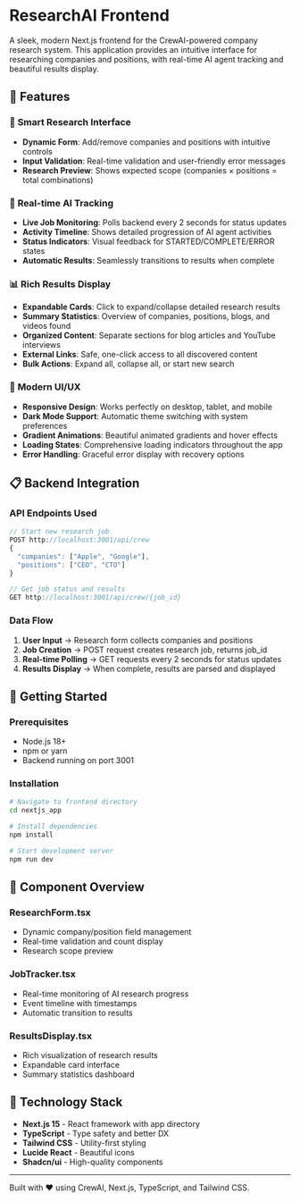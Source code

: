 # ResearchAI Frontend

A sleek, modern Next.js frontend for the CrewAI-powered company research system. This application provides an intuitive interface for researching companies and positions, with real-time AI agent tracking and beautiful results display.

## 🌟 Features

### 🎯 **Smart Research Interface**

- **Dynamic Form**: Add/remove companies and positions with intuitive controls
- **Input Validation**: Real-time validation and user-friendly error messages
- **Research Preview**: Shows expected scope (companies × positions = total combinations)

### 🤖 **Real-time AI Tracking**

- **Live Job Monitoring**: Polls backend every 2 seconds for status updates
- **Activity Timeline**: Shows detailed progression of AI agent activities
- **Status Indicators**: Visual feedback for STARTED/COMPLETE/ERROR states
- **Automatic Results**: Seamlessly transitions to results when complete

### 📊 **Rich Results Display**

- **Expandable Cards**: Click to expand/collapse detailed research results
- **Summary Statistics**: Overview of companies, positions, blogs, and videos found
- **Organized Content**: Separate sections for blog articles and YouTube interviews
- **External Links**: Safe, one-click access to all discovered content
- **Bulk Actions**: Expand all, collapse all, or start new search

### 🎨 **Modern UI/UX**

- **Responsive Design**: Works perfectly on desktop, tablet, and mobile
- **Dark Mode Support**: Automatic theme switching with system preferences
- **Gradient Animations**: Beautiful animated gradients and hover effects
- **Loading States**: Comprehensive loading indicators throughout the app
- **Error Handling**: Graceful error display with recovery options

## 📋 Backend Integration

### **API Endpoints Used**

```typescript
// Start new research job
POST http://localhost:3001/api/crew
{
  "companies": ["Apple", "Google"],
  "positions": ["CEO", "CTO"]
}

// Get job status and results
GET http://localhost:3001/api/crew/{job_id}
```

### **Data Flow**

1. **User Input** → Research form collects companies and positions
2. **Job Creation** → POST request creates research job, returns job_id
3. **Real-time Polling** → GET requests every 2 seconds for status updates
4. **Results Display** → When complete, results are parsed and displayed

## 🚀 Getting Started

### Prerequisites

- Node.js 18+
- npm or yarn
- Backend running on port 3001

### Installation

```bash
# Navigate to frontend directory
cd nextjs_app

# Install dependencies
npm install

# Start development server
npm run dev
```

## 🧩 Component Overview

### **ResearchForm.tsx**

- Dynamic company/position field management
- Real-time validation and count display
- Research scope preview

### **JobTracker.tsx**

- Real-time monitoring of AI research progress
- Event timeline with timestamps
- Automatic transition to results

### **ResultsDisplay.tsx**

- Rich visualization of research results
- Expandable card interface
- Summary statistics dashboard

## 🎨 Technology Stack

- **Next.js 15** - React framework with app directory
- **TypeScript** - Type safety and better DX
- **Tailwind CSS** - Utility-first styling
- **Lucide React** - Beautiful icons
- **Shadcn/ui** - High-quality components

---

Built with ❤️ using CrewAI, Next.js, TypeScript, and Tailwind CSS.
